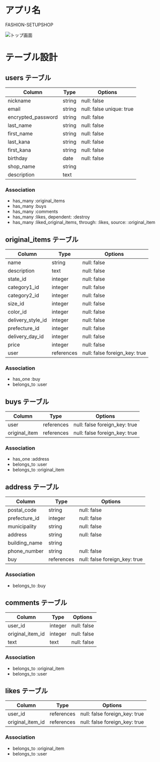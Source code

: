 # アプリ名
FASHION-SETUPSHOP



![トップ画面](https://github.com/akarinaakarina/fashion-setupshop/blob/main/17F5CCBD-37A3-4704-B412-93375733081A.png)

# テーブル設計

## users テーブル

| Column               | Type   | Options                   |
| -------------------- | ------ | ------------------------- |
| nickname             | string | null: false               |
| email                | string | null: false  unique: true |
| encrypted_password   | string | null: false               |
| last_name            | string | null: false               |
| first_name           | string | null: false               |
| last_kana            | string | null: false               |
| first_kana           | string | null: false               |
| birthday             | date   | null: false               |
| shop_name            | string |                           |
| description          | text   |                           |

### Association

- has_many :original_items
- has_many :buys
- has_many :comments
- has_many :likes, dependent: :destroy
- has_many :liked_original_items, through: :likes, source: :original_item

## original_items テーブル

| Column             | Type        | Options                        |
| ------------------ | ----------- | ------------------------------ |
| name               | string      | null: false                    |
| description        | text        | null: false                    |
| state_id           | integer     | null: false                    |
| category1_id       | integer     | null: false                    |
| category2_id       | integer     | null: false                    |
| size_id            | integer     | null: false                    |
| color_id           | integer     | null: false                    |
| delivery_style_id  | integer     | null: false                    |
| prefecture_id      | integer     | null: false                    |
| delivery_day_id    | integer     | null: false                    |
| price              | integer     | null: false                    |
| user               | references  | null: false  foreign_key: true |

### Association

- has_one :buy
- belongs_to :user

## buys テーブル

| Column        | Type       | Options                        |
| ------------- | ---------- | ------------------------------ |
| user          | references | null: false  foreign_key: true |
| original_item | references | null: false  foreign_key: true |

### Association

- has_one :address
- belongs_to :user
- belongs_to :original_item

## address テーブル

| Column          | Type       | Options                       |
| --------------- | ---------- | ----------------------------- |
| postal_code     | string     | null: false                   |
| prefecture_id   | integer    | null: false                   |
| municipality    | string     | null: false                   |
| address         | string     | null: false                   |
| building_name   | string     |                               |
| phone_number    | string     | null: false                   |
| buy             | references | null: false  foreign_key: true|

### Association

- belongs_to :buy

## comments テーブル

| Column           | Type       | Options                       |
| ---------------- | ---------- | ----------------------------- |
| user_id          | integer    | null: false                   |
| original_item_id | integer    | null: false                   |
| text             | text       | null: false                   |

### Association

- belongs_to :original_item
- belongs_to :user

## likes テーブル

| Column           | Type       | Options                       |
| ---------------- | ---------- | ----------------------------- |
| user_id          | references | null: false  foreign_key: true|
| original_item_id | references | null: false  foreign_key: true|

### Association

- belongs_to :original_item
- belongs_to :user
